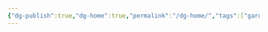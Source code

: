 ```yaml
---
{"dg-publish":true,"dg-home":true,"permalink":"/dg-home/","tags":["gardenEntry"],"dgPassFrontmatter":true}
---
```


